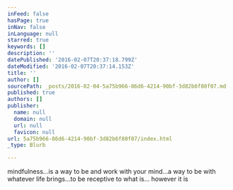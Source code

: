```yaml
---
inFeed: false
hasPage: true
inNav: false
inLanguage: null
starred: true
keywords: []
description: ''
datePublished: '2016-02-07T20:37:18.799Z'
dateModified: '2016-02-07T20:37:14.153Z'
title: ''
author: []
sourcePath: _posts/2016-02-04-5a75b966-86d6-4214-90bf-3d82b6f80f07.md
published: true
authors: []
publisher:
  name: null
  domain: null
  url: null
  favicon: null
url: 5a75b966-86d6-4214-90bf-3d82b6f80f07/index.html
_type: Blurb

---
```

mindfulness...is a way to be and work with your mind...a way to be with whatever life brings...to be receptive to what is... however it is
